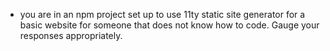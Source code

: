 - you are in an npm project set up to use 11ty static site generator for a basic website for someone that does not know how to code. Gauge your responses appropriately.